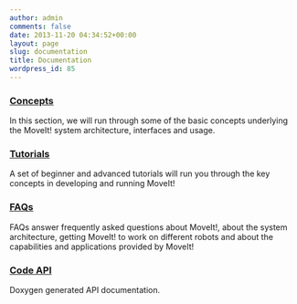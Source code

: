 ```yaml
---
author: admin
comments: false
date: 2013-11-20 04:34:52+00:00
layout: page
slug: documentation
title: Documentation
wordpress_id: 85
---
```


### [Concepts](concepts)


In this section, we will run through some of the basic concepts underlying the MoveIt! system architecture, interfaces and usage.


### [Tutorials](http://docs.ros.org/indigo/api/moveit_tutorials/html/)


A set of beginner and advanced tutorials will run you through the key concepts in developing and running MoveIt!


### [FAQs](faqs)


FAQs answer frequently asked questions about MoveIt!, about the system architecture, getting MoveIt! to work on different robots and about the capabilities and applications provided by MoveIt!


### [Code API](/code-api)


Doxygen generated API documentation.
